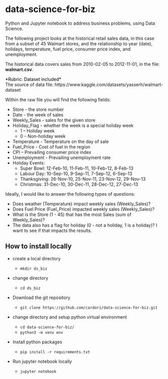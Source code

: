 # data-science-for-biz
Python and Jupyter notebook to address business problems, using Data Science.

The following project looks at the historical retail sales data, in this case from a subset of 45 Walmart stores, and the relationship to year (date), holidays, temperature, fuel price, consumer price index, and unemployment.<br>

The historical data covers sales from 2010-02-05 to 2012-11-01, in the file: **walmart.csv**.  

<div class="alert alert-block alert-info">
<font color='black'>
*Rubric:  Dataset included* 
</font>
</div>
The source of data file: https://www.kaggle.com/datasets/yasserh/walmart-dataset 

Within the raw file you will find the following fields:

* Store - the store number
* Date - the week of sales
* Weekly_Sales - sales for the given store
* Holiday_Flag - whether the week is a special holiday week 
    * 1 – Holiday week 
    * 0 – Non-holiday week
* Temperature - Temperature on the day of sale
* Fuel_Price - Cost of fuel in the region
* CPI – Prevailing consumer price index
* Unemployment - Prevailing unemployment rate
* Holiday Events:
    * Super Bowl: 12-Feb-10, 11-Feb-11, 10-Feb-12, 8-Feb-13
    * Labour Day: 10-Sep-10, 9-Sep-11, 7-Sep-12, 6-Sep-13
    * Thanksgiving: 26-Nov-10, 25-Nov-11, 23-Nov-12, 29-Nov-13
    * Christmas: 31-Dec-10, 30-Dec-11, 28-Dec-12, 27-Dec-13

Ideally, I would like to answer the following types of questions:

* Does weather (Temperature) impact weekly sales (Weekly_Sales)?
* Does Fuel Price (Fuel_Price) impacted weekly sales (Weekly_Sales)?
* What is the Store (1 - 45) that has the most Sales (sum of Weekly_Sales)?
* The data also has a flag for holiday (0 - not a holiday, 1 is a holiday)?  I want to see if that impacts the results.

## How to install locally

* create a local directory 
   * `mkdir ds_biz`

* change directory
   * `cd ds_biz`

* Download the git repository
  * `git clone https://github.com/cardori/data-science-for-biz.git`

* change directory and setup python virtual environment
   * `cd data-science-for-biz/`
   * `python3 -m venv env`

* Install python packages
   * `pip install -r requirements.txt`

* Run jupyter notebook locally
   * `jupyter notebook`
